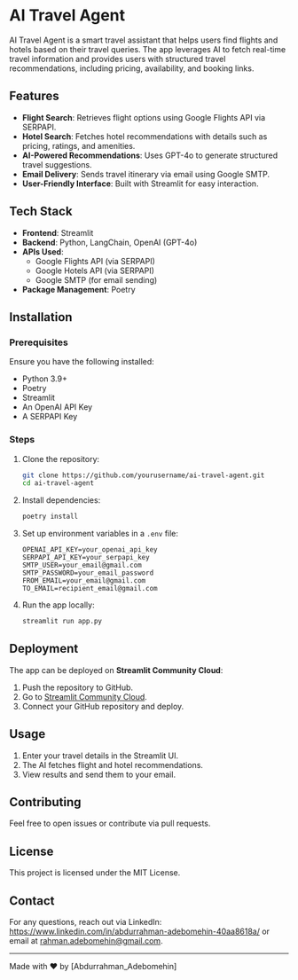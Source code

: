 # AI Travel Agent

AI Travel Agent is a smart travel assistant that helps users find flights and hotels based on their travel queries. The app leverages AI to fetch real-time travel information and provides users with structured travel recommendations, including pricing, availability, and booking links.

## Features
- **Flight Search**: Retrieves flight options using Google Flights API via SERPAPI.
- **Hotel Search**: Fetches hotel recommendations with details such as pricing, ratings, and amenities.
- **AI-Powered Recommendations**: Uses GPT-4o to generate structured travel suggestions.
- **Email Delivery**: Sends travel itinerary via email using Google SMTP.
- **User-Friendly Interface**: Built with Streamlit for easy interaction.

## Tech Stack
- **Frontend**: Streamlit
- **Backend**: Python, LangChain, OpenAI (GPT-4o)
- **APIs Used**:
  - Google Flights API (via SERPAPI)
  - Google Hotels API (via SERPAPI)
  - Google SMTP (for email sending)
- **Package Management**: Poetry

## Installation
### Prerequisites
Ensure you have the following installed:
- Python 3.9+
- Poetry
- Streamlit
- An OpenAI API Key
- A SERPAPI Key

### Steps
1. Clone the repository:
   ```sh
   git clone https://github.com/yourusername/ai-travel-agent.git
   cd ai-travel-agent
   ```
2. Install dependencies:
   ```sh
   poetry install
   ```
3. Set up environment variables in a `.env` file:
   ```env
   OPENAI_API_KEY=your_openai_api_key
   SERPAPI_API_KEY=your_serpapi_key
   SMTP_USER=your_email@gmail.com
   SMTP_PASSWORD=your_email_password
   FROM_EMAIL=your_email@gmail.com
   TO_EMAIL=recipient_email@gmail.com
   ```
4. Run the app locally:
   ```sh
   streamlit run app.py
   ```

## Deployment
The app can be deployed on **Streamlit Community Cloud**:
1. Push the repository to GitHub.
2. Go to [Streamlit Community Cloud](https://share.streamlit.io/).
3. Connect your GitHub repository and deploy.

## Usage
1. Enter your travel details in the Streamlit UI.
2. The AI fetches flight and hotel recommendations.
3. View results and send them to your email.

## Contributing
Feel free to open issues or contribute via pull requests.

## License
This project is licensed under the MIT License.

## Contact
For any questions, reach out via LinkedIn: https://www.linkedin.com/in/abdurrahman-adebomehin-40aa8618a/ or email at rahman.adebomehin@gmail.com.

---
Made with ❤️ by [Abdurrahman_Adebomehin]


